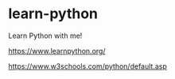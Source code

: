 # learn-python
Learn Python with me!

https://www.learnpython.org/

https://www.w3schools.com/python/default.asp

